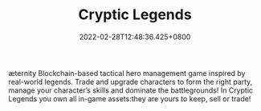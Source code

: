 ﻿---
title: "Cryptic Legends"
description: "Card game on the æternity blockchain"
lead: "Card game on the æternity blockchain"
date: 2022-02-28T12:48:36.425+0800
lastmod: 2022-02-28T12:48:36.425+0800
draft: false
featuredImage: ["100_cryptic-legends.jpg"]
score: "0"
status: "Live"
blockchain: ["Other"]
nft_support: "Yes"
free_to_play: "Yes"
play_to_earn: ["No"]
website: "https://www.crypticlegends.co/?utm_source=PlayToEarn.net&utm_medium=organic&utm_campaign=gamepage"
twitter: "https://twitter.com/crypticlegends1"
discord: "https://discord.com/invite/y9vKbUk"
telegram: "https://t.me/crypticlegends"
github: 
youtube: 
twitch: 
facebook: "https://www.facebook.com/crypticlegendsthegame/"
instagram: "https://www.instagram.com/cryptic_legends/"
reddit: 
medium: "https://medium.com/cryptic-legends"
steam: 
gitbook: 
googleplay: 
appstore: 

  
    
categories: ["games"]
games: ["Card","RPG","Tactical"]
toc: false
pinned: false
weight: 
---
æternity Blockchain-based tactical hero management game inspired by real-world legends. Trade and upgrade characters to form the right party, manage your character’s skills and dominate the battlegrounds! In Cryptic Legends you own all in-game assets:they are yours to keep, sell or trade!